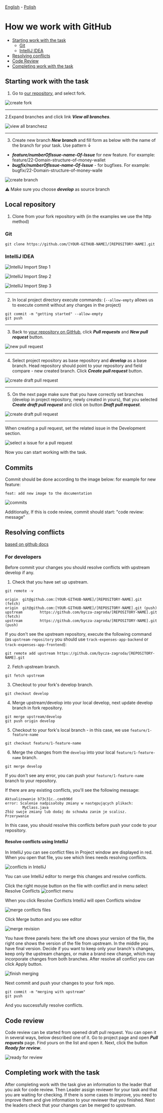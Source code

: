 [<ins>English</ins>](GITHUB_WORK.md) - [Polish](GITHUB_WORK.pl.md)

# How we work with GitHub

* [Starting work with the task](#starting-work-with-the-task)
  - [Git](#git)
  - [IntelliJ IDEA](#intellij-idea)
* [Resolving conflicts](#resolving-conflicts)
* [Code Review](#code-review)
* [Completing work with the task](#completing-work-with-the-task)


## Starting work with the task

1. Go to [our repository](https://github.com/bycza-zagroda/track-expenses-app-backend), and select fork.

![create fork](images/img001_create_fork.png)

---

2.Expand branches and click link **_View all branches_**.

![view all branchesz](images/img002_switch_branch.png)

---

3. Create new branch **_New branch_** and fill form as below with the name of the branch for your task. Use pattern ↓

- **_feature/numberOfIssue-name-Of-Issue_** for new feature. For example: feature/22-Domain-structure-of-money-wallet
- **_bugfix/numberOfIssue-name-Of-Issue_** - for bugfixes. For example: bugfix/22-Domain-structure-of-money-walle

![create branch](images/img003_create_branch.png)

⚠ Make sure you choose **_develop_** as source branch

## Local repository

1. Clone from your fork repository with (in the examples we use the http method)

### Git

`git clone https://github.com/[YOUR-GITHUB-NAME]/[REPOSITORY-NAME].git`

### IntelliJ IDEA

![IntelliJ Import Step 1](images/img008_intellij_import_step_1.png)

![IntelliJ Import Step 2](images/img008_intellij_import_step_2.png)

![IntelliJ Import Step 3](images/img008_intellij_import_step_3.png)

---

2. In local project directory execute commands: (`--allow-empty` allows us to execute commit without any changes in the project)

```shell
git commit -m "getting started" --allow-empty
git push
```

---

3. Back to [your repository on GitHub](https://github.com/bycza-zagroda/track-expenses-app-backend), click **_Pull requests_** and **_New pull request_** button. 

![new pull request](images/img004_new_pull_request.png)

---

4. Select project repository as base repository and **_develop_** as a base branch. 
Head repository should point to your repository and field compare - new created branch.
Click **_Create pull request_** button.

![create draft pull request](images/img005_create_pull_request.png)

---

5. On the next page make sure that you have correctly set branches (develop in project repository, newly created in yours),
that you selected **_Create draft pull request_** and click on button **_Draft pull request_**.

![create draft pull request](images/img006_draft_pull_request.png)

---

When creating a pull request, set the related issue in the Development section.

![select a issue for a pull request](images/img017_development_issue.png)


Now you can start working with the task. 

## Commits
Commit should be done according to the image below:
for example for new feature: 

`feat: add new image to the documentation`

![commits](images/img009_commits_message.png)


Additionally, If this is code review, commit should start: "code review: message"

## Resolving conflicts
[based on github docs](https://docs.github.com/en/pull-requests/collaborating-with-pull-requests/working-with-forks/syncing-a-fork)

### For developers
Before commit your changes you should resolve conflicts with upstream develop if any.
1. Check that you have set up upstream.
```shell
git remote -v

origin  git@github.com:[YOUR-GITHUB-NAME]/[REPOSITORY-NAME].git (fetch)
origin  git@github.com:[YOUR-GITHUB-NAME]/[REPOSITORY-NAME].git (push)
upstream        https://github.com/bycza-zagroda/[REPOSITORY-NAME].git (fetch)
upstream        https://github.com/bycza-zagroda/[REPOSITORY-NAME].git (push)
```
If you don't see the upstream repository, execute the following command (as `upstream-repository` you should use `track-expenses-app-backend` or `track-expenses-app-frontend`):
```shell
git remote add upstream https://github.com/bycza-zagroda/[REPOSITORY-NAME].git
```
2. Fetch upstream branch.
```shell
git fetch upstream
```
3. Checkout to your fork's develop branch.
```shell
git checkout develop
```
4. Merge upstream/develop into your local develop, next update develop branch in fork repository.
```shell
git merge upstream/develop
git push origin develop
```
5. Checkout to your fork's local branch - in this case, we use `feature/1-feature-name`
```shell
git checkout feature/1-feature-name
```
6. Merge the changes from the `develop` into your local `feature/1-feature-name` branch.
```shell
git merge develop
```
If you don't see any error, you can push your `feature/1-feature-name` branch to your repository.

If there are any existing conflicts, you'll see the following message:
```shell
Aktualizowanie b73c31c..ceeb96d
error: Scalenie nadpisałoby zmiany w następujących plikach:
        MyClass.java
Złóż swoje zmiany lub dodaj do schowka zanim je scalisz.
Przerywanie
```
In this case, you should resolve this conflicts before push your code to your repository. 

#### Resolve conflicts using IntelliJ

In IntelliJ you can see conflict files in Project window are displayed in red. When you open that file, you see which lines needs resolving conflicts.

![conflicts in IntelliJ](images/img011_resolve_conflicts_intellij.png)

You can use IntelliJ editor to merge this changes and resolve conflicts.

Click the right mouse button on the file with conflict and in menu select Resolve Conflicts
![conflict menu](images/img016_resolve_conflict_menu.png)

When you click Resolve Conflicts IntelliJ will open Conflicts window

![merge conflicts files](images/img012_conflicts.png)

Click Merge button and you see editor

![merge revision](images/img013_merge_revision.png)

You have three panels here: the left one shows your version of the file, the right one shows the version of the file from upstream.
In the middle you have final version. Decide if you want to keep only your branch's changes, keep only the upstream changes,
or make a brand new change, which may incorporate changes from both branches. 
After resolve all conflict you can click Apply button.

![finish merging](images/img014_merge_revision_finish.png)

Next commit and push your changes to your fork repo.
```shell
git commit -m "merging with upstream"
git push
```
And you successfully resolve conflicts.

## Code review

Code review can be started from opened draft pull request. You can open it in several ways, below described one of it.
Go to project page and open **_Pull requests_** page. Find yours on the list and open it. Next, click the button **_Ready for review_**. 
 
![ready for review](images/img007_ready_for_review.png)

## Completing work with the task

After completing work with the task give an information to the leader that you ask for code review. 
Then Leader assign reviewer for your task and that you are waiting for checking. 
If there is some cases to improve, you need to improve them and give information to your reviewer that you finished. 
Next the leaders check that your changes can be merged to upstream.
